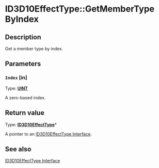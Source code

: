 # ID3D10EffectType::GetMemberTypeByIndex

## Description

Get a member type by index.

## Parameters

### `Index` [in]

Type: **[UINT](https://learn.microsoft.com/windows/desktop/WinProg/windows-data-types)**

A zero-based index.

## Return value

Type: **[ID3D10EffectType](https://learn.microsoft.com/windows/desktop/api/d3d10effect/nn-d3d10effect-id3d10effecttype)***

A pointer to an [ID3D10EffectType Interface](https://learn.microsoft.com/windows/desktop/api/d3d10effect/nn-d3d10effect-id3d10effecttype).

## See also

[ID3D10EffectType Interface](https://learn.microsoft.com/windows/desktop/api/d3d10effect/nn-d3d10effect-id3d10effecttype)